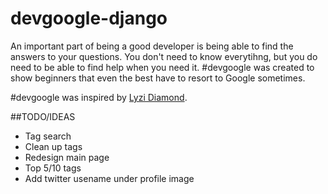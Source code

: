 devgoogle-django
================

An important part of being a good developer is being able to find the answers to your questions.  You don't need to know everytihng, but you do need to be able to find help when you need it.  #devgoogle was created to show beginners that even the best have to resort to Google sometimes.

\#devgoogle was inspired by [Lyzi Diamond](https://twitter.com/lyzidiamond).

##TODO/IDEAS

- Tag search
- Clean up tags
- Redesign main page
- Top 5/10 tags
- Add twitter usename under profile image
